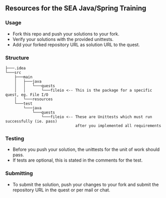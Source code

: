 ## Resources for the SEA Java/Spring Training

### Usage

* Fork this repo and push your solutions to your fork.
* Verify your solutions with the provided unittests.
* Add your forked repository URL as solution URL to the quest.

### Structure

```
├───.idea
└───src
    ├───main
    │   ├───java
    │   │   └───quests
    │   │       └───fileio <-- This is the package for a specific quest, eg. File I/O
    │   └───resources
    └───test
        └───java
            └───quests
                └───fileio <-- These are Unittests which must run successfully (ie. pass)
                               after you implemented all requirements
```

### Testing

* Before you push your solution, the unittests for the unit of work should pass.
* If tests are optional, this is stated in the comments for the test.

### Submitting

* To submit the solution, push your changes to your fork and submit the repository URL in the quest or per mail or chat.